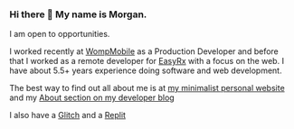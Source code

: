 ### Hi there 👋 My name is Morgan.

I am open to opportunities. 

I worked recently at [WompMobile](https://wompmobile.com) as a Production Developer and before that I worked as a remote developer for [EasyRx](https://easyrxcloud.com) with a focus on the web. I have about 5.5+ years experience doing software and web development. 
 
The best way to find out all about me is at [my minimalist personal website](https://morganwebdev.com) and my [About section on my developer blog](https://www.morganwebdev.org/about/) 

I also have a [Glitch](https://glitch.com/@airbr) and a [Replit](https://replit.com/@airbr)
